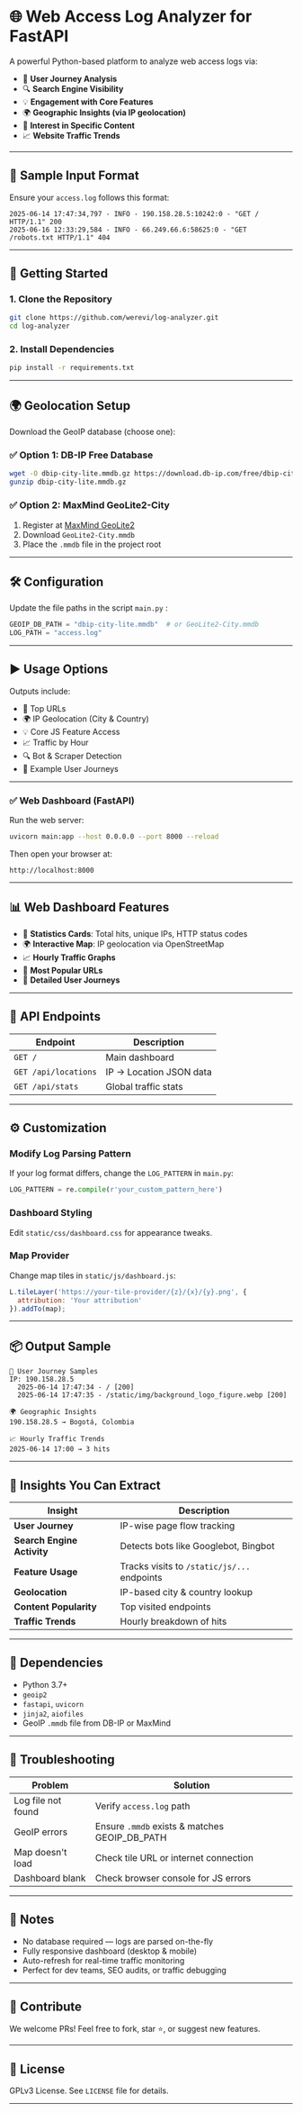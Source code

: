 # 🌐 Web Access Log Analyzer for FastAPI

A powerful Python-based platform to analyze web access logs via:

* 🧭 **User Journey Analysis**
* 🔍 **Search Engine Visibility**
* 💡 **Engagement with Core Features**
* 🌍 **Geographic Insights (via IP geolocation)**
* 📌 **Interest in Specific Content**
* 📈 **Website Traffic Trends**

---

## 📁 Sample Input Format

Ensure your `access.log` follows this format:

```
2025-06-14 17:47:34,797 - INFO - 190.158.28.5:10242:0 - "GET / HTTP/1.1" 200
2025-06-16 12:33:29,584 - INFO - 66.249.66.6:58625:0 - "GET /robots.txt HTTP/1.1" 404
```

---

## 🚀 Getting Started

### 1. Clone the Repository

```bash
git clone https://github.com/werevi/log-analyzer.git
cd log-analyzer
```

### 2. Install Dependencies

```bash
pip install -r requirements.txt
```

---

## 🌍 Geolocation Setup

Download the GeoIP database (choose one):

### ✅ Option 1: **DB-IP Free Database**

```bash
wget -O dbip-city-lite.mmdb.gz https://download.db-ip.com/free/dbip-city-lite-$(date +%Y-%m).mmdb.gz
gunzip dbip-city-lite.mmdb.gz
```

### ✅ Option 2: **MaxMind GeoLite2-City**

1. Register at [MaxMind GeoLite2](https://www.maxmind.com/en/geolite2/signup)
2. Download `GeoLite2-City.mmdb`
3. Place the `.mmdb` file in the project root

---

## 🛠️ Configuration

Update the file paths in the script `main.py` :

```python
GEOIP_DB_PATH = "dbip-city-lite.mmdb"  # or GeoLite2-City.mmdb
LOG_PATH = "access.log"
```

---

## ▶️ Usage Options


Outputs include:

* 📌 Top URLs
* 🌍 IP Geolocation (City & Country)
* 💡 Core JS Feature Access
* 📈 Traffic by Hour
* 🔍 Bot & Scraper Detection
* 🧭 Example User Journeys

---

### ✅ Web Dashboard (FastAPI)

Run the web server:

```bash
uvicorn main:app --host 0.0.0.0 --port 8000 --reload
```

Then open your browser at:

```
http://localhost:8000
```

---

## 📊 Web Dashboard Features

* 📌 **Statistics Cards**: Total hits, unique IPs, HTTP status codes
* 🌍 **Interactive Map**: IP geolocation via OpenStreetMap
* 📈 **Hourly Traffic Graphs**
* 📑 **Most Popular URLs**
* 🧭 **Detailed User Journeys**

---

## 🔌 API Endpoints

| Endpoint             | Description             |
| -------------------- | ----------------------- |
| `GET /`              | Main dashboard          |
| `GET /api/locations` | IP → Location JSON data |
| `GET /api/stats`     | Global traffic stats    |

---

## ⚙️ Customization

### Modify Log Parsing Pattern

If your log format differs, change the `LOG_PATTERN` in `main.py`:

```python
LOG_PATTERN = re.compile(r'your_custom_pattern_here')
```

### Dashboard Styling

Edit `static/css/dashboard.css` for appearance tweaks.

### Map Provider

Change map tiles in `static/js/dashboard.js`:

```js
L.tileLayer('https://your-tile-provider/{z}/{x}/{y}.png', {
  attribution: 'Your attribution'
}).addTo(map);
```

---

## 📦 Output Sample

```
🧭 User Journey Samples
IP: 190.158.28.5
  2025-06-14 17:47:34 - / [200]
  2025-06-14 17:47:35 - /static/img/background_logo_figure.webp [200]

🌍 Geographic Insights
190.158.28.5 → Bogotá, Colombia

📈 Hourly Traffic Trends
2025-06-14 17:00 → 3 hits
```

---

## 🧠 Insights You Can Extract

| Insight                    | Description                                 |
| -------------------------- | ------------------------------------------- |
| **User Journey**           | IP-wise page flow tracking                  |
| **Search Engine Activity** | Detects bots like Googlebot, Bingbot        |
| **Feature Usage**          | Tracks visits to `/static/js/...` endpoints |
| **Geolocation**            | IP-based city & country lookup              |
| **Content Popularity**     | Top visited endpoints                       |
| **Traffic Trends**         | Hourly breakdown of hits                    |

---

## 🧩 Dependencies

* Python 3.7+
* `geoip2`
* `fastapi`, `uvicorn`
* `jinja2`, `aiofiles`
* GeoIP `.mmdb` file from DB-IP or MaxMind

---

## 🧰 Troubleshooting

| Problem            | Solution                                        |
| ------------------ | ----------------------------------------------- |
| Log file not found | Verify `access.log` path                        |
| GeoIP errors       | Ensure `.mmdb` exists & matches GEOIP\_DB\_PATH |
| Map doesn't load   | Check tile URL or internet connection           |
| Dashboard blank    | Check browser console for JS errors             |

---

## 📌 Notes

* No database required — logs are parsed on-the-fly
* Fully responsive dashboard (desktop & mobile)
* Auto-refresh for real-time traffic monitoring
* Perfect for dev teams, SEO audits, or traffic debugging

---

## 💖 Contribute

We welcome PRs! Feel free to fork, star ⭐, or suggest new features.

---

## 🪪 License

GPLv3 License. See `LICENSE` file for details.

---
